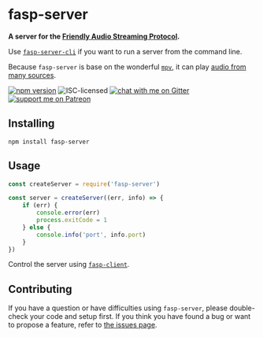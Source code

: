 # fasp-server

**A server for the [Friendly Audio Streaming Protocol](https://github.com/derhuerst/friendly-audio-streaming-protocol).**

Use [`fasp-server-cli`](https://github.com/derhuerst/fasp-server-cli) if you want to run a server from the command line.

Because `fasp-server` is base on the wonderful [`mpv`](https://mpv.io/), it can play [audio from many sources](https://mpv.io/manual/stable/#protocols).

[![npm version](https://img.shields.io/npm/v/fasp-server.svg)](https://www.npmjs.com/package/fasp-server)
![ISC-licensed](https://img.shields.io/github/license/derhuerst/fasp-server.svg)
[![chat with me on Gitter](https://img.shields.io/badge/chat%20with%20me-on%20gitter-512e92.svg)](https://gitter.im/derhuerst)
[![support me on Patreon](https://img.shields.io/badge/support%20me-on%20patreon-fa7664.svg)](https://patreon.com/derhuerst)


## Installing

```shell
npm install fasp-server
```


## Usage

```js
const createServer = require('fasp-server')

const server = createServer((err, info) => {
	if (err) {
		console.error(err)
		process.exitCode = 1
	} else {
		console.info('port', info.port)
	}
})
```

Control the server using [`fasp-client`](https://github.com/derhuerst/fasp-client).


## Contributing

If you have a question or have difficulties using `fasp-server`, please double-check your code and setup first. If you think you have found a bug or want to propose a feature, refer to [the issues page](https://github.com/derhuerst/fasp-server/issues).
